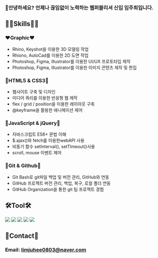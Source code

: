 ### 🥰안녕하세요? 언제나 끊임없이 노력하는 웹퍼블리셔 신입 임주희입니다.

## **💪🏻Skills💪🏻**

### ❤️Graphic❤️

- Rhino, Keyshot을 이용한 3D 모델링 작업
- Rhiono, AutoCad를 이용한 2D 도면 작업
- Photoshop, Figma, Illustrator를 이용한 UI/UX 프로토타입 제작
- Photoshop, Figma, Illustrator를 이용한 이미지 콘텐츠 제작 및 편집

### 🧡HTML5 & CSS3🧡

- 웹사이트 구축 및 디자인
- 미디어 쿼리를 이용한 반응형 웹 제작
- flex / grid / position을 이용한 레이아웃 구축
- @keyframe을 활용한 애니메이션 제어

### 💛JavaScript & jQuery💛

- 자바스크립트 ES6+ 문법 이해
- $.ajax()와 fetch를 이용한webAPI 사용
- 비동기 함수 setInterval(), setTImeout()사용
- scroll, mouse 이벤트 제어

### 💚Git & Github💚

- Git Bash로 git파일 백업 및 버전 관리, GitHub와 연동
- GitHub 프로젝트 버전 관리, 백업, 복구, 로컬 폴더 연동
- GitHub Organization을 통한 git 팀 프로젝트 경험

## 🛠Tool🛠

<img src="https://img.shields.io/badge/Adobe photoshop-31A8FF?style=flat-square&logo=adobephotoshop&logoColor=white"/> <img src="https://img.shields.io/badge/Adobe Illustrator-FF9A00?style=flat-square&logo=adobeillustrator&logoColor=white"/> <img src="https://img.shields.io/badge/Figma-F24E1E?style=flat-square&logo=figma&logoColor=white"/>
<img src="https://img.shields.io/badge/Rhino-801010?style=flat-square&logo=rhinoceros&logoColor=white"/> <img src="https://img.shields.io/badge/Vs Code-007ACC?style=flat-square&logo=visualstudiocode&logoColor=white"/>

## 🤝Contact🤝

### Email: limjuhee0803@naver.com

<!--
**limjuhee0803/limjuhee0803** is a ✨ _special_ ✨ repository because its `README.md` (this file) appears on your GitHub profile.

Here are some ideas to get you started:

- 🔭 I’m currently working on ...
- 🌱 I’m currently learning ...
- 👯 I’m looking to collaborate on ...
- 🤔 I’m looking for help with ...
- 💬 Ask me about ...
- 📫 How to reach me: ...
- 😄 Pronouns: ...
- ⚡ Fun fact: ...
-->
